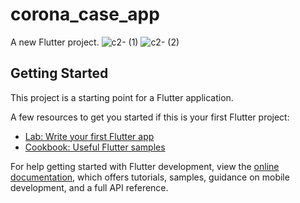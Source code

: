 # corona_case_app

A new Flutter project.
![c2- (1)](https://user-images.githubusercontent.com/115440899/217240709-361f9ea1-37fd-44d3-8ead-b2ae02c153cd.png)
![c2- (2)](https://user-images.githubusercontent.com/115440899/217240712-361a3407-ed13-4498-ae22-9848794c61c6.png)

## Getting Started

This project is a starting point for a Flutter application.

A few resources to get you started if this is your first Flutter project:

- [Lab: Write your first Flutter app](https://docs.flutter.dev/get-started/codelab)
- [Cookbook: Useful Flutter samples](https://docs.flutter.dev/cookbook)

For help getting started with Flutter development, view the
[online documentation](https://docs.flutter.dev/), which offers tutorials,
samples, guidance on mobile development, and a full API reference.
